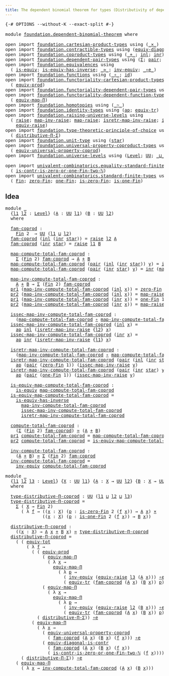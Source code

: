 ```yaml
---
title: The dependent binomial theorem for types (Distributivity of dependent function types over coproduct types)
---
```


<pre class="Agda"><a id="132" class="Symbol">{-#</a> <a id="136" class="Keyword">OPTIONS</a> <a id="144" class="Pragma">--without-K</a> <a id="156" class="Pragma">--exact-split</a> <a id="170" class="Symbol">#-}</a>

<a id="175" class="Keyword">module</a> <a id="182" href="foundation.dependent-binomial-theorem.html" class="Module">foundation.dependent-binomial-theorem</a> <a id="220" class="Keyword">where</a>

<a id="227" class="Keyword">open</a> <a id="232" class="Keyword">import</a> <a id="239" href="foundation.cartesian-product-types.html" class="Module">foundation.cartesian-product-types</a> <a id="274" class="Keyword">using</a> <a id="280" class="Symbol">(</a><a id="281" href="foundation-core.cartesian-product-types.html#590" class="Function Operator">_×_</a><a id="284" class="Symbol">)</a>
<a id="286" class="Keyword">open</a> <a id="291" class="Keyword">import</a> <a id="298" href="foundation.contractible-types.html" class="Module">foundation.contractible-types</a> <a id="328" class="Keyword">using</a> <a id="334" class="Symbol">(</a><a id="335" href="foundation.contractible-types.html#8430" class="Function">equiv-diagonal-is-contr</a><a id="358" class="Symbol">)</a>
<a id="360" class="Keyword">open</a> <a id="365" class="Keyword">import</a> <a id="372" href="foundation.coproduct-types.html" class="Module">foundation.coproduct-types</a> <a id="399" class="Keyword">using</a> <a id="405" class="Symbol">(</a><a id="406" href="foundation.coproduct-types.html#1181" class="Datatype Operator">_+_</a><a id="409" class="Symbol">;</a> <a id="411" href="foundation.coproduct-types.html#1249" class="InductiveConstructor">inl</a><a id="414" class="Symbol">;</a> <a id="416" href="foundation.coproduct-types.html#1267" class="InductiveConstructor">inr</a><a id="419" class="Symbol">)</a>
<a id="421" class="Keyword">open</a> <a id="426" class="Keyword">import</a> <a id="433" href="foundation.dependent-pair-types.html" class="Module">foundation.dependent-pair-types</a> <a id="465" class="Keyword">using</a> <a id="471" class="Symbol">(</a><a id="472" href="foundation-core.dependent-pair-types.html#515" class="Record">Σ</a><a id="473" class="Symbol">;</a> <a id="475" href="foundation-core.dependent-pair-types.html#588" class="InductiveConstructor">pair</a><a id="479" class="Symbol">;</a> <a id="481" href="foundation-core.dependent-pair-types.html#605" class="Field">pr1</a><a id="484" class="Symbol">;</a> <a id="486" href="foundation-core.dependent-pair-types.html#617" class="Field">pr2</a><a id="489" class="Symbol">)</a>
<a id="491" class="Keyword">open</a> <a id="496" class="Keyword">import</a> <a id="503" href="foundation.equivalences.html" class="Module">foundation.equivalences</a> <a id="527" class="Keyword">using</a>
  <a id="535" class="Symbol">(</a> <a id="537" href="foundation-core.equivalences.html#1556" class="Function">is-equiv</a><a id="545" class="Symbol">;</a> <a id="547" href="foundation-core.equivalences.html#3013" class="Function">is-equiv-has-inverse</a><a id="567" class="Symbol">;</a> <a id="569" href="foundation-core.equivalences.html#1621" class="Function Operator">_≃_</a><a id="572" class="Symbol">;</a> <a id="574" href="foundation-core.equivalences.html#5721" class="Function">inv-equiv</a><a id="583" class="Symbol">;</a> <a id="585" href="foundation-core.equivalences.html#7869" class="Function Operator">_∘e_</a><a id="589" class="Symbol">)</a>
<a id="591" class="Keyword">open</a> <a id="596" class="Keyword">import</a> <a id="603" href="foundation.functions.html" class="Module">foundation.functions</a> <a id="624" class="Keyword">using</a> <a id="630" class="Symbol">(</a><a id="631" href="foundation-core.functions.html#420" class="Function Operator">_∘_</a><a id="634" class="Symbol">;</a> <a id="636" href="foundation-core.functions.html#322" class="Function">id</a><a id="638" class="Symbol">)</a>
<a id="640" class="Keyword">open</a> <a id="645" class="Keyword">import</a> <a id="652" href="foundation.functoriality-cartesian-product-types.html" class="Module">foundation.functoriality-cartesian-product-types</a> <a id="701" class="Keyword">using</a>
  <a id="709" class="Symbol">(</a> <a id="711" href="foundation.functoriality-cartesian-product-types.html#3284" class="Function">equiv-prod</a><a id="721" class="Symbol">)</a>
<a id="723" class="Keyword">open</a> <a id="728" class="Keyword">import</a> <a id="735" href="foundation.functoriality-dependent-pair-types.html" class="Module">foundation.functoriality-dependent-pair-types</a> <a id="781" class="Keyword">using</a> <a id="787" class="Symbol">(</a><a id="788" href="foundation-core.functoriality-dependent-pair-types.html#7267" class="Function">equiv-tot</a><a id="797" class="Symbol">)</a>
<a id="799" class="Keyword">open</a> <a id="804" class="Keyword">import</a> <a id="811" href="foundation.functoriality-dependent-function-types.html" class="Module">foundation.functoriality-dependent-function-types</a> <a id="861" class="Keyword">using</a>
  <a id="869" class="Symbol">(</a> <a id="871" href="foundation-core.functoriality-dependent-function-types.html#2269" class="Function">equiv-map-Π</a><a id="882" class="Symbol">)</a>
<a id="884" class="Keyword">open</a> <a id="889" class="Keyword">import</a> <a id="896" href="foundation.homotopies.html" class="Module">foundation.homotopies</a> <a id="918" class="Keyword">using</a> <a id="924" class="Symbol">(</a><a id="925" href="foundation-core.homotopies.html#1249" class="Function Operator">_~_</a><a id="928" class="Symbol">)</a>
<a id="930" class="Keyword">open</a> <a id="935" class="Keyword">import</a> <a id="942" href="foundation.identity-types.html" class="Module">foundation.identity-types</a> <a id="968" class="Keyword">using</a> <a id="974" class="Symbol">(</a><a id="975" href="foundation-core.identity-types.html#4003" class="Function">ap</a><a id="977" class="Symbol">;</a> <a id="979" href="foundation.identity-types.html#3838" class="Function">equiv-tr</a><a id="987" class="Symbol">)</a>
<a id="989" class="Keyword">open</a> <a id="994" class="Keyword">import</a> <a id="1001" href="foundation.raising-universe-levels.html" class="Module">foundation.raising-universe-levels</a> <a id="1036" class="Keyword">using</a>
  <a id="1044" class="Symbol">(</a> <a id="1046" href="foundation.raising-universe-levels.html#973" class="Datatype">raise</a><a id="1051" class="Symbol">;</a> <a id="1053" href="foundation.raising-universe-levels.html#1114" class="Function">map-inv-raise</a><a id="1066" class="Symbol">;</a> <a id="1068" href="foundation.raising-universe-levels.html#1038" class="InductiveConstructor">map-raise</a><a id="1077" class="Symbol">;</a> <a id="1079" href="foundation.raising-universe-levels.html#1282" class="Function">isretr-map-inv-raise</a><a id="1099" class="Symbol">;</a> <a id="1101" href="foundation.raising-universe-levels.html#1181" class="Function">issec-map-inv-raise</a><a id="1120" class="Symbol">;</a>
    <a id="1126" href="foundation.raising-universe-levels.html#1550" class="Function">equiv-raise</a><a id="1137" class="Symbol">)</a>
<a id="1139" class="Keyword">open</a> <a id="1144" class="Keyword">import</a> <a id="1151" href="foundation.type-theoretic-principle-of-choice.html" class="Module">foundation.type-theoretic-principle-of-choice</a> <a id="1197" class="Keyword">using</a>
  <a id="1205" class="Symbol">(</a> <a id="1207" href="foundation.type-theoretic-principle-of-choice.html#4367" class="Function">distributive-Π-Σ</a><a id="1223" class="Symbol">)</a>
<a id="1225" class="Keyword">open</a> <a id="1230" class="Keyword">import</a> <a id="1237" href="foundation.unit-type.html" class="Module">foundation.unit-type</a> <a id="1258" class="Keyword">using</a> <a id="1264" class="Symbol">(</a><a id="1265" href="foundation.unit-type.html#1108" class="InductiveConstructor">star</a><a id="1269" class="Symbol">)</a>
<a id="1271" class="Keyword">open</a> <a id="1276" class="Keyword">import</a> <a id="1283" href="foundation.universal-property-coproduct-types.html" class="Module">foundation.universal-property-coproduct-types</a> <a id="1329" class="Keyword">using</a>
  <a id="1337" class="Symbol">(</a> <a id="1339" href="foundation.universal-property-coproduct-types.html#2157" class="Function">equiv-universal-property-coprod</a><a id="1370" class="Symbol">)</a>
<a id="1372" class="Keyword">open</a> <a id="1377" class="Keyword">import</a> <a id="1384" href="foundation.universe-levels.html" class="Module">foundation.universe-levels</a> <a id="1411" class="Keyword">using</a> <a id="1417" class="Symbol">(</a><a id="1418" href="Agda.Primitive.html#597" class="Postulate">Level</a><a id="1423" class="Symbol">;</a> <a id="1425" href="foundation-core.universe-levels.html#235" class="Primitive">UU</a><a id="1427" class="Symbol">;</a> <a id="1429" href="Agda.Primitive.html#810" class="Primitive Operator">_⊔_</a><a id="1432" class="Symbol">)</a>

<a id="1435" class="Keyword">open</a> <a id="1440" class="Keyword">import</a> <a id="1447" href="univalent-combinatorics.equality-standard-finite-types.html" class="Module">univalent-combinatorics.equality-standard-finite-types</a> <a id="1502" class="Keyword">using</a>
  <a id="1510" class="Symbol">(</a> <a id="1512" href="univalent-combinatorics.equality-standard-finite-types.html#4416" class="Function">is-contr-is-zero-or-one-Fin-two-ℕ</a><a id="1545" class="Symbol">)</a>
<a id="1547" class="Keyword">open</a> <a id="1552" class="Keyword">import</a> <a id="1559" href="univalent-combinatorics.standard-finite-types.html" class="Module">univalent-combinatorics.standard-finite-types</a> <a id="1605" class="Keyword">using</a>
  <a id="1613" class="Symbol">(</a> <a id="1615" href="univalent-combinatorics.standard-finite-types.html#2392" class="Function">Fin</a><a id="1618" class="Symbol">;</a> <a id="1620" href="univalent-combinatorics.standard-finite-types.html#6791" class="Function">zero-Fin</a><a id="1628" class="Symbol">;</a> <a id="1630" href="univalent-combinatorics.standard-finite-types.html#8189" class="Function">one-Fin</a><a id="1637" class="Symbol">;</a> <a id="1639" href="univalent-combinatorics.standard-finite-types.html#6894" class="Function">is-zero-Fin</a><a id="1650" class="Symbol">;</a> <a id="1652" href="univalent-combinatorics.standard-finite-types.html#8270" class="Function">is-one-Fin</a><a id="1662" class="Symbol">)</a>
</pre>
## Idea

<pre class="Agda"><a id="1686" class="Keyword">module</a> <a id="1693" href="foundation.dependent-binomial-theorem.html#1693" class="Module">_</a>
  <a id="1697" class="Symbol">{</a><a id="1698" href="foundation.dependent-binomial-theorem.html#1698" class="Bound">l1</a> <a id="1701" href="foundation.dependent-binomial-theorem.html#1701" class="Bound">l2</a> <a id="1704" class="Symbol">:</a> <a id="1706" href="Agda.Primitive.html#597" class="Postulate">Level</a><a id="1711" class="Symbol">}</a> <a id="1713" class="Symbol">(</a><a id="1714" href="foundation.dependent-binomial-theorem.html#1714" class="Bound">A</a> <a id="1716" class="Symbol">:</a> <a id="1718" href="foundation-core.universe-levels.html#235" class="Primitive">UU</a> <a id="1721" href="foundation.dependent-binomial-theorem.html#1698" class="Bound">l1</a><a id="1723" class="Symbol">)</a> <a id="1725" class="Symbol">(</a><a id="1726" href="foundation.dependent-binomial-theorem.html#1726" class="Bound">B</a> <a id="1728" class="Symbol">:</a> <a id="1730" href="foundation-core.universe-levels.html#235" class="Primitive">UU</a> <a id="1733" href="foundation.dependent-binomial-theorem.html#1701" class="Bound">l2</a><a id="1735" class="Symbol">)</a>
  <a id="1739" class="Keyword">where</a>
  
  <a id="1750" href="foundation.dependent-binomial-theorem.html#1750" class="Function">fam-coprod</a> <a id="1761" class="Symbol">:</a>
    <a id="1767" href="univalent-combinatorics.standard-finite-types.html#2392" class="Function">Fin</a> <a id="1771" class="Number">2</a>  <a id="1774" class="Symbol">→</a> <a id="1776" href="foundation-core.universe-levels.html#235" class="Primitive">UU</a> <a id="1779" class="Symbol">(</a><a id="1780" href="foundation.dependent-binomial-theorem.html#1698" class="Bound">l1</a> <a id="1783" href="Agda.Primitive.html#810" class="Primitive Operator">⊔</a> <a id="1785" href="foundation.dependent-binomial-theorem.html#1701" class="Bound">l2</a><a id="1787" class="Symbol">)</a>
  <a id="1791" href="foundation.dependent-binomial-theorem.html#1750" class="Function">fam-coprod</a> <a id="1802" class="Symbol">(</a><a id="1803" href="foundation.coproduct-types.html#1249" class="InductiveConstructor">inl</a> <a id="1807" class="Symbol">(</a><a id="1808" href="foundation.coproduct-types.html#1267" class="InductiveConstructor">inr</a> <a id="1812" href="foundation.unit-type.html#1108" class="InductiveConstructor">star</a><a id="1816" class="Symbol">))</a> <a id="1819" class="Symbol">=</a> <a id="1821" href="foundation.raising-universe-levels.html#973" class="Datatype">raise</a> <a id="1827" href="foundation.dependent-binomial-theorem.html#1701" class="Bound">l2</a> <a id="1830" href="foundation.dependent-binomial-theorem.html#1714" class="Bound">A</a>
  <a id="1834" href="foundation.dependent-binomial-theorem.html#1750" class="Function">fam-coprod</a> <a id="1845" class="Symbol">(</a><a id="1846" href="foundation.coproduct-types.html#1267" class="InductiveConstructor">inr</a> <a id="1850" href="foundation.unit-type.html#1108" class="InductiveConstructor">star</a><a id="1854" class="Symbol">)</a> <a id="1856" class="Symbol">=</a> <a id="1858" href="foundation.raising-universe-levels.html#973" class="Datatype">raise</a> <a id="1864" href="foundation.dependent-binomial-theorem.html#1698" class="Bound">l1</a> <a id="1867" href="foundation.dependent-binomial-theorem.html#1726" class="Bound">B</a>
  
  <a id="1874" href="foundation.dependent-binomial-theorem.html#1874" class="Function">map-compute-total-fam-coprod</a> <a id="1903" class="Symbol">:</a>
    <a id="1909" href="foundation-core.dependent-pair-types.html#515" class="Record">Σ</a> <a id="1911" class="Symbol">(</a><a id="1912" href="univalent-combinatorics.standard-finite-types.html#2392" class="Function">Fin</a> <a id="1916" class="Number">2</a><a id="1917" class="Symbol">)</a> <a id="1919" href="foundation.dependent-binomial-theorem.html#1750" class="Function">fam-coprod</a> <a id="1930" class="Symbol">→</a> <a id="1932" href="foundation.dependent-binomial-theorem.html#1714" class="Bound">A</a> <a id="1934" href="foundation.coproduct-types.html#1181" class="Datatype Operator">+</a> <a id="1936" href="foundation.dependent-binomial-theorem.html#1726" class="Bound">B</a>
  <a id="1940" href="foundation.dependent-binomial-theorem.html#1874" class="Function">map-compute-total-fam-coprod</a> <a id="1969" class="Symbol">(</a><a id="1970" href="foundation-core.dependent-pair-types.html#588" class="InductiveConstructor">pair</a> <a id="1975" class="Symbol">(</a><a id="1976" href="foundation.coproduct-types.html#1249" class="InductiveConstructor">inl</a> <a id="1980" class="Symbol">(</a><a id="1981" href="foundation.coproduct-types.html#1267" class="InductiveConstructor">inr</a> <a id="1985" href="foundation.unit-type.html#1108" class="InductiveConstructor">star</a><a id="1989" class="Symbol">))</a> <a id="1992" href="foundation.dependent-binomial-theorem.html#1992" class="Bound">y</a><a id="1993" class="Symbol">)</a> <a id="1995" class="Symbol">=</a> <a id="1997" href="foundation.coproduct-types.html#1249" class="InductiveConstructor">inl</a> <a id="2001" class="Symbol">(</a><a id="2002" href="foundation.raising-universe-levels.html#1114" class="Function">map-inv-raise</a> <a id="2016" href="foundation.dependent-binomial-theorem.html#1992" class="Bound">y</a><a id="2017" class="Symbol">)</a>
  <a id="2021" href="foundation.dependent-binomial-theorem.html#1874" class="Function">map-compute-total-fam-coprod</a> <a id="2050" class="Symbol">(</a><a id="2051" href="foundation-core.dependent-pair-types.html#588" class="InductiveConstructor">pair</a> <a id="2056" class="Symbol">(</a><a id="2057" href="foundation.coproduct-types.html#1267" class="InductiveConstructor">inr</a> <a id="2061" href="foundation.unit-type.html#1108" class="InductiveConstructor">star</a><a id="2065" class="Symbol">)</a> <a id="2067" href="foundation.dependent-binomial-theorem.html#2067" class="Bound">y</a><a id="2068" class="Symbol">)</a> <a id="2070" class="Symbol">=</a> <a id="2072" href="foundation.coproduct-types.html#1267" class="InductiveConstructor">inr</a> <a id="2076" class="Symbol">(</a><a id="2077" href="foundation.raising-universe-levels.html#1114" class="Function">map-inv-raise</a> <a id="2091" href="foundation.dependent-binomial-theorem.html#2067" class="Bound">y</a><a id="2092" class="Symbol">)</a>

  <a id="2097" href="foundation.dependent-binomial-theorem.html#2097" class="Function">map-inv-compute-total-fam-coprod</a> <a id="2130" class="Symbol">:</a>
    <a id="2136" href="foundation.dependent-binomial-theorem.html#1714" class="Bound">A</a> <a id="2138" href="foundation.coproduct-types.html#1181" class="Datatype Operator">+</a> <a id="2140" href="foundation.dependent-binomial-theorem.html#1726" class="Bound">B</a> <a id="2142" class="Symbol">→</a> <a id="2144" href="foundation-core.dependent-pair-types.html#515" class="Record">Σ</a> <a id="2146" class="Symbol">(</a><a id="2147" href="univalent-combinatorics.standard-finite-types.html#2392" class="Function">Fin</a> <a id="2151" class="Number">2</a><a id="2152" class="Symbol">)</a> <a id="2154" href="foundation.dependent-binomial-theorem.html#1750" class="Function">fam-coprod</a>
  <a id="2167" href="foundation-core.dependent-pair-types.html#605" class="Field">pr1</a> <a id="2171" class="Symbol">(</a><a id="2172" href="foundation.dependent-binomial-theorem.html#2097" class="Function">map-inv-compute-total-fam-coprod</a> <a id="2205" class="Symbol">(</a><a id="2206" href="foundation.coproduct-types.html#1249" class="InductiveConstructor">inl</a> <a id="2210" href="foundation.dependent-binomial-theorem.html#2210" class="Bound">x</a><a id="2211" class="Symbol">))</a> <a id="2214" class="Symbol">=</a> <a id="2216" href="univalent-combinatorics.standard-finite-types.html#6791" class="Function">zero-Fin</a> <a id="2225" class="Number">1</a>
  <a id="2229" href="foundation-core.dependent-pair-types.html#617" class="Field">pr2</a> <a id="2233" class="Symbol">(</a><a id="2234" href="foundation.dependent-binomial-theorem.html#2097" class="Function">map-inv-compute-total-fam-coprod</a> <a id="2267" class="Symbol">(</a><a id="2268" href="foundation.coproduct-types.html#1249" class="InductiveConstructor">inl</a> <a id="2272" href="foundation.dependent-binomial-theorem.html#2272" class="Bound">x</a><a id="2273" class="Symbol">))</a> <a id="2276" class="Symbol">=</a> <a id="2278" href="foundation.raising-universe-levels.html#1038" class="InductiveConstructor">map-raise</a> <a id="2288" href="foundation.dependent-binomial-theorem.html#2272" class="Bound">x</a>
  <a id="2292" href="foundation-core.dependent-pair-types.html#605" class="Field">pr1</a> <a id="2296" class="Symbol">(</a><a id="2297" href="foundation.dependent-binomial-theorem.html#2097" class="Function">map-inv-compute-total-fam-coprod</a> <a id="2330" class="Symbol">(</a><a id="2331" href="foundation.coproduct-types.html#1267" class="InductiveConstructor">inr</a> <a id="2335" href="foundation.dependent-binomial-theorem.html#2335" class="Bound">x</a><a id="2336" class="Symbol">))</a> <a id="2339" class="Symbol">=</a> <a id="2341" href="univalent-combinatorics.standard-finite-types.html#8189" class="Function">one-Fin</a> <a id="2349" class="Number">1</a>
  <a id="2353" href="foundation-core.dependent-pair-types.html#617" class="Field">pr2</a> <a id="2357" class="Symbol">(</a><a id="2358" href="foundation.dependent-binomial-theorem.html#2097" class="Function">map-inv-compute-total-fam-coprod</a> <a id="2391" class="Symbol">(</a><a id="2392" href="foundation.coproduct-types.html#1267" class="InductiveConstructor">inr</a> <a id="2396" href="foundation.dependent-binomial-theorem.html#2396" class="Bound">x</a><a id="2397" class="Symbol">))</a> <a id="2400" class="Symbol">=</a> <a id="2402" href="foundation.raising-universe-levels.html#1038" class="InductiveConstructor">map-raise</a> <a id="2412" href="foundation.dependent-binomial-theorem.html#2396" class="Bound">x</a>

  <a id="2417" href="foundation.dependent-binomial-theorem.html#2417" class="Function">issec-map-inv-compute-total-fam-coprod</a> <a id="2456" class="Symbol">:</a>
    <a id="2462" class="Symbol">(</a><a id="2463" href="foundation.dependent-binomial-theorem.html#1874" class="Function">map-compute-total-fam-coprod</a> <a id="2492" href="foundation-core.functions.html#420" class="Function Operator">∘</a> <a id="2494" href="foundation.dependent-binomial-theorem.html#2097" class="Function">map-inv-compute-total-fam-coprod</a><a id="2526" class="Symbol">)</a> <a id="2528" href="foundation-core.homotopies.html#1249" class="Function Operator">~</a> <a id="2530" href="foundation-core.functions.html#322" class="Function">id</a>
  <a id="2535" href="foundation.dependent-binomial-theorem.html#2417" class="Function">issec-map-inv-compute-total-fam-coprod</a> <a id="2574" class="Symbol">(</a><a id="2575" href="foundation.coproduct-types.html#1249" class="InductiveConstructor">inl</a> <a id="2579" href="foundation.dependent-binomial-theorem.html#2579" class="Bound">x</a><a id="2580" class="Symbol">)</a> <a id="2582" class="Symbol">=</a>
    <a id="2588" href="foundation-core.identity-types.html#4003" class="Function">ap</a> <a id="2591" href="foundation.coproduct-types.html#1249" class="InductiveConstructor">inl</a> <a id="2595" class="Symbol">(</a><a id="2596" href="foundation.raising-universe-levels.html#1282" class="Function">isretr-map-inv-raise</a> <a id="2617" class="Symbol">{</a><a id="2618" href="foundation.dependent-binomial-theorem.html#1701" class="Bound">l2</a><a id="2620" class="Symbol">}</a> <a id="2622" href="foundation.dependent-binomial-theorem.html#2579" class="Bound">x</a><a id="2623" class="Symbol">)</a>
  <a id="2627" href="foundation.dependent-binomial-theorem.html#2417" class="Function">issec-map-inv-compute-total-fam-coprod</a> <a id="2666" class="Symbol">(</a><a id="2667" href="foundation.coproduct-types.html#1267" class="InductiveConstructor">inr</a> <a id="2671" href="foundation.dependent-binomial-theorem.html#2671" class="Bound">x</a><a id="2672" class="Symbol">)</a> <a id="2674" class="Symbol">=</a>
    <a id="2680" href="foundation-core.identity-types.html#4003" class="Function">ap</a> <a id="2683" href="foundation.coproduct-types.html#1267" class="InductiveConstructor">inr</a> <a id="2687" class="Symbol">(</a><a id="2688" href="foundation.raising-universe-levels.html#1282" class="Function">isretr-map-inv-raise</a> <a id="2709" class="Symbol">{</a><a id="2710" href="foundation.dependent-binomial-theorem.html#1698" class="Bound">l1</a><a id="2712" class="Symbol">}</a> <a id="2714" href="foundation.dependent-binomial-theorem.html#2671" class="Bound">x</a><a id="2715" class="Symbol">)</a>

  <a id="2720" href="foundation.dependent-binomial-theorem.html#2720" class="Function">isretr-map-inv-compute-total-fam-coprod</a> <a id="2760" class="Symbol">:</a>
    <a id="2766" class="Symbol">(</a><a id="2767" href="foundation.dependent-binomial-theorem.html#2097" class="Function">map-inv-compute-total-fam-coprod</a> <a id="2800" href="foundation-core.functions.html#420" class="Function Operator">∘</a> <a id="2802" href="foundation.dependent-binomial-theorem.html#1874" class="Function">map-compute-total-fam-coprod</a><a id="2830" class="Symbol">)</a> <a id="2832" href="foundation-core.homotopies.html#1249" class="Function Operator">~</a> <a id="2834" href="foundation-core.functions.html#322" class="Function">id</a>
  <a id="2839" href="foundation.dependent-binomial-theorem.html#2720" class="Function">isretr-map-inv-compute-total-fam-coprod</a> <a id="2879" class="Symbol">(</a><a id="2880" href="foundation-core.dependent-pair-types.html#588" class="InductiveConstructor">pair</a> <a id="2885" class="Symbol">(</a><a id="2886" href="foundation.coproduct-types.html#1249" class="InductiveConstructor">inl</a> <a id="2890" class="Symbol">(</a><a id="2891" href="foundation.coproduct-types.html#1267" class="InductiveConstructor">inr</a> <a id="2895" href="foundation.unit-type.html#1108" class="InductiveConstructor">star</a><a id="2899" class="Symbol">))</a> <a id="2902" href="foundation.dependent-binomial-theorem.html#2902" class="Bound">y</a><a id="2903" class="Symbol">)</a> <a id="2905" class="Symbol">=</a>
    <a id="2911" href="foundation-core.identity-types.html#4003" class="Function">ap</a> <a id="2914" class="Symbol">(</a><a id="2915" href="foundation-core.dependent-pair-types.html#588" class="InductiveConstructor">pair</a> <a id="2920" class="Symbol">(</a><a id="2921" href="univalent-combinatorics.standard-finite-types.html#6791" class="Function">zero-Fin</a> <a id="2930" class="Number">1</a><a id="2931" class="Symbol">))</a> <a id="2934" class="Symbol">(</a><a id="2935" href="foundation.raising-universe-levels.html#1181" class="Function">issec-map-inv-raise</a> <a id="2955" href="foundation.dependent-binomial-theorem.html#2902" class="Bound">y</a><a id="2956" class="Symbol">)</a>
  <a id="2960" href="foundation.dependent-binomial-theorem.html#2720" class="Function">isretr-map-inv-compute-total-fam-coprod</a> <a id="3000" class="Symbol">(</a><a id="3001" href="foundation-core.dependent-pair-types.html#588" class="InductiveConstructor">pair</a> <a id="3006" class="Symbol">(</a><a id="3007" href="foundation.coproduct-types.html#1267" class="InductiveConstructor">inr</a> <a id="3011" href="foundation.unit-type.html#1108" class="InductiveConstructor">star</a><a id="3015" class="Symbol">)</a> <a id="3017" href="foundation.dependent-binomial-theorem.html#3017" class="Bound">y</a><a id="3018" class="Symbol">)</a> <a id="3020" class="Symbol">=</a>
    <a id="3026" href="foundation-core.identity-types.html#4003" class="Function">ap</a> <a id="3029" class="Symbol">(</a><a id="3030" href="foundation-core.dependent-pair-types.html#588" class="InductiveConstructor">pair</a> <a id="3035" class="Symbol">(</a><a id="3036" href="univalent-combinatorics.standard-finite-types.html#8189" class="Function">one-Fin</a> <a id="3044" class="Number">1</a><a id="3045" class="Symbol">))</a> <a id="3048" class="Symbol">(</a><a id="3049" href="foundation.raising-universe-levels.html#1181" class="Function">issec-map-inv-raise</a> <a id="3069" href="foundation.dependent-binomial-theorem.html#3017" class="Bound">y</a><a id="3070" class="Symbol">)</a>

  <a id="3075" href="foundation.dependent-binomial-theorem.html#3075" class="Function">is-equiv-map-compute-total-fam-coprod</a> <a id="3113" class="Symbol">:</a>
    <a id="3119" href="foundation-core.equivalences.html#1556" class="Function">is-equiv</a> <a id="3128" href="foundation.dependent-binomial-theorem.html#1874" class="Function">map-compute-total-fam-coprod</a>
  <a id="3159" href="foundation.dependent-binomial-theorem.html#3075" class="Function">is-equiv-map-compute-total-fam-coprod</a> <a id="3197" class="Symbol">=</a>
    <a id="3203" href="foundation-core.equivalences.html#3013" class="Function">is-equiv-has-inverse</a>
      <a id="3230" href="foundation.dependent-binomial-theorem.html#2097" class="Function">map-inv-compute-total-fam-coprod</a>
      <a id="3269" href="foundation.dependent-binomial-theorem.html#2417" class="Function">issec-map-inv-compute-total-fam-coprod</a>
      <a id="3314" href="foundation.dependent-binomial-theorem.html#2720" class="Function">isretr-map-inv-compute-total-fam-coprod</a>
  
  <a id="3359" href="foundation.dependent-binomial-theorem.html#3359" class="Function">compute-total-fam-coprod</a> <a id="3384" class="Symbol">:</a>
    <a id="3390" class="Symbol">(</a><a id="3391" href="foundation-core.dependent-pair-types.html#515" class="Record">Σ</a> <a id="3393" class="Symbol">(</a><a id="3394" href="univalent-combinatorics.standard-finite-types.html#2392" class="Function">Fin</a> <a id="3398" class="Number">2</a><a id="3399" class="Symbol">)</a> <a id="3401" href="foundation.dependent-binomial-theorem.html#1750" class="Function">fam-coprod</a><a id="3411" class="Symbol">)</a> <a id="3413" href="foundation-core.equivalences.html#1621" class="Function Operator">≃</a> <a id="3415" class="Symbol">(</a><a id="3416" href="foundation.dependent-binomial-theorem.html#1714" class="Bound">A</a> <a id="3418" href="foundation.coproduct-types.html#1181" class="Datatype Operator">+</a> <a id="3420" href="foundation.dependent-binomial-theorem.html#1726" class="Bound">B</a><a id="3421" class="Symbol">)</a>
  <a id="3425" href="foundation-core.dependent-pair-types.html#605" class="Field">pr1</a> <a id="3429" href="foundation.dependent-binomial-theorem.html#3359" class="Function">compute-total-fam-coprod</a> <a id="3454" class="Symbol">=</a> <a id="3456" href="foundation.dependent-binomial-theorem.html#1874" class="Function">map-compute-total-fam-coprod</a>
  <a id="3487" href="foundation-core.dependent-pair-types.html#617" class="Field">pr2</a> <a id="3491" href="foundation.dependent-binomial-theorem.html#3359" class="Function">compute-total-fam-coprod</a> <a id="3516" class="Symbol">=</a> <a id="3518" href="foundation.dependent-binomial-theorem.html#3075" class="Function">is-equiv-map-compute-total-fam-coprod</a>

  <a id="3559" href="foundation.dependent-binomial-theorem.html#3559" class="Function">inv-compute-total-fam-coprod</a> <a id="3588" class="Symbol">:</a>
    <a id="3594" class="Symbol">(</a><a id="3595" href="foundation.dependent-binomial-theorem.html#1714" class="Bound">A</a> <a id="3597" href="foundation.coproduct-types.html#1181" class="Datatype Operator">+</a> <a id="3599" href="foundation.dependent-binomial-theorem.html#1726" class="Bound">B</a><a id="3600" class="Symbol">)</a> <a id="3602" href="foundation-core.equivalences.html#1621" class="Function Operator">≃</a> <a id="3604" href="foundation-core.dependent-pair-types.html#515" class="Record">Σ</a> <a id="3606" class="Symbol">(</a><a id="3607" href="univalent-combinatorics.standard-finite-types.html#2392" class="Function">Fin</a> <a id="3611" class="Number">2</a><a id="3612" class="Symbol">)</a> <a id="3614" href="foundation.dependent-binomial-theorem.html#1750" class="Function">fam-coprod</a>
  <a id="3627" href="foundation.dependent-binomial-theorem.html#3559" class="Function">inv-compute-total-fam-coprod</a> <a id="3656" class="Symbol">=</a>
    <a id="3662" href="foundation-core.equivalences.html#5721" class="Function">inv-equiv</a> <a id="3672" href="foundation.dependent-binomial-theorem.html#3359" class="Function">compute-total-fam-coprod</a>
  
<a id="3700" class="Keyword">module</a> <a id="3707" href="foundation.dependent-binomial-theorem.html#3707" class="Module">_</a>
  <a id="3711" class="Symbol">{</a><a id="3712" href="foundation.dependent-binomial-theorem.html#3712" class="Bound">l1</a> <a id="3715" href="foundation.dependent-binomial-theorem.html#3715" class="Bound">l2</a> <a id="3718" href="foundation.dependent-binomial-theorem.html#3718" class="Bound">l3</a> <a id="3721" class="Symbol">:</a> <a id="3723" href="Agda.Primitive.html#597" class="Postulate">Level</a><a id="3728" class="Symbol">}</a> <a id="3730" class="Symbol">{</a><a id="3731" href="foundation.dependent-binomial-theorem.html#3731" class="Bound">X</a> <a id="3733" class="Symbol">:</a> <a id="3735" href="foundation-core.universe-levels.html#235" class="Primitive">UU</a> <a id="3738" href="foundation.dependent-binomial-theorem.html#3712" class="Bound">l1</a><a id="3740" class="Symbol">}</a> <a id="3742" class="Symbol">{</a><a id="3743" href="foundation.dependent-binomial-theorem.html#3743" class="Bound">A</a> <a id="3745" class="Symbol">:</a> <a id="3747" href="foundation.dependent-binomial-theorem.html#3731" class="Bound">X</a> <a id="3749" class="Symbol">→</a> <a id="3751" href="foundation-core.universe-levels.html#235" class="Primitive">UU</a> <a id="3754" href="foundation.dependent-binomial-theorem.html#3715" class="Bound">l2</a><a id="3756" class="Symbol">}</a> <a id="3758" class="Symbol">{</a><a id="3759" href="foundation.dependent-binomial-theorem.html#3759" class="Bound">B</a> <a id="3761" class="Symbol">:</a> <a id="3763" href="foundation.dependent-binomial-theorem.html#3731" class="Bound">X</a> <a id="3765" class="Symbol">→</a> <a id="3767" href="foundation-core.universe-levels.html#235" class="Primitive">UU</a> <a id="3770" href="foundation.dependent-binomial-theorem.html#3718" class="Bound">l3</a><a id="3772" class="Symbol">}</a>
  <a id="3776" class="Keyword">where</a>

  <a id="3785" href="foundation.dependent-binomial-theorem.html#3785" class="Function">type-distributive-Π-coprod</a> <a id="3812" class="Symbol">:</a> <a id="3814" href="foundation-core.universe-levels.html#235" class="Primitive">UU</a> <a id="3817" class="Symbol">(</a><a id="3818" href="foundation.dependent-binomial-theorem.html#3712" class="Bound">l1</a> <a id="3821" href="Agda.Primitive.html#810" class="Primitive Operator">⊔</a> <a id="3823" href="foundation.dependent-binomial-theorem.html#3715" class="Bound">l2</a> <a id="3826" href="Agda.Primitive.html#810" class="Primitive Operator">⊔</a> <a id="3828" href="foundation.dependent-binomial-theorem.html#3718" class="Bound">l3</a><a id="3830" class="Symbol">)</a>
  <a id="3834" href="foundation.dependent-binomial-theorem.html#3785" class="Function">type-distributive-Π-coprod</a> <a id="3861" class="Symbol">=</a>
    <a id="3867" href="foundation-core.dependent-pair-types.html#515" class="Record">Σ</a> <a id="3869" class="Symbol">(</a> <a id="3871" href="foundation.dependent-binomial-theorem.html#3731" class="Bound">X</a> <a id="3873" class="Symbol">→</a> <a id="3875" href="univalent-combinatorics.standard-finite-types.html#2392" class="Function">Fin</a> <a id="3879" class="Number">2</a><a id="3880" class="Symbol">)</a>
      <a id="3888" class="Symbol">(</a> <a id="3890" class="Symbol">λ</a> <a id="3892" href="foundation.dependent-binomial-theorem.html#3892" class="Bound">f</a> <a id="3894" class="Symbol">→</a> <a id="3896" class="Symbol">((</a><a id="3898" href="foundation.dependent-binomial-theorem.html#3898" class="Bound">x</a> <a id="3900" class="Symbol">:</a> <a id="3902" href="foundation.dependent-binomial-theorem.html#3731" class="Bound">X</a><a id="3903" class="Symbol">)</a> <a id="3905" class="Symbol">(</a><a id="3906" href="foundation.dependent-binomial-theorem.html#3906" class="Bound">p</a> <a id="3908" class="Symbol">:</a> <a id="3910" href="univalent-combinatorics.standard-finite-types.html#6894" class="Function">is-zero-Fin</a> <a id="3922" class="Number">2</a> <a id="3924" class="Symbol">(</a><a id="3925" href="foundation.dependent-binomial-theorem.html#3892" class="Bound">f</a> <a id="3927" href="foundation.dependent-binomial-theorem.html#3898" class="Bound">x</a><a id="3928" class="Symbol">))</a> <a id="3931" class="Symbol">→</a> <a id="3933" href="foundation.dependent-binomial-theorem.html#3743" class="Bound">A</a> <a id="3935" href="foundation.dependent-binomial-theorem.html#3898" class="Bound">x</a><a id="3936" class="Symbol">)</a> <a id="3938" href="foundation-core.cartesian-product-types.html#590" class="Function Operator">×</a>
              <a id="3954" class="Symbol">((</a><a id="3956" href="foundation.dependent-binomial-theorem.html#3956" class="Bound">x</a> <a id="3958" class="Symbol">:</a> <a id="3960" href="foundation.dependent-binomial-theorem.html#3731" class="Bound">X</a><a id="3961" class="Symbol">)</a> <a id="3963" class="Symbol">(</a><a id="3964" href="foundation.dependent-binomial-theorem.html#3964" class="Bound">p</a> <a id="3966" class="Symbol">:</a> <a id="3968" href="univalent-combinatorics.standard-finite-types.html#8270" class="Function">is-one-Fin</a> <a id="3979" class="Number">2</a> <a id="3981" class="Symbol">(</a><a id="3982" href="foundation.dependent-binomial-theorem.html#3892" class="Bound">f</a> <a id="3984" href="foundation.dependent-binomial-theorem.html#3956" class="Bound">x</a><a id="3985" class="Symbol">))</a> <a id="3988" class="Symbol">→</a> <a id="3990" href="foundation.dependent-binomial-theorem.html#3759" class="Bound">B</a> <a id="3992" href="foundation.dependent-binomial-theorem.html#3956" class="Bound">x</a><a id="3993" class="Symbol">))</a>

  <a id="3999" href="foundation.dependent-binomial-theorem.html#3999" class="Function">distributive-Π-coprod</a> <a id="4021" class="Symbol">:</a>
    <a id="4027" class="Symbol">((</a><a id="4029" href="foundation.dependent-binomial-theorem.html#4029" class="Bound">x</a> <a id="4031" class="Symbol">:</a> <a id="4033" href="foundation.dependent-binomial-theorem.html#3731" class="Bound">X</a><a id="4034" class="Symbol">)</a> <a id="4036" class="Symbol">→</a> <a id="4038" href="foundation.dependent-binomial-theorem.html#3743" class="Bound">A</a> <a id="4040" href="foundation.dependent-binomial-theorem.html#4029" class="Bound">x</a> <a id="4042" href="foundation.coproduct-types.html#1181" class="Datatype Operator">+</a> <a id="4044" href="foundation.dependent-binomial-theorem.html#3759" class="Bound">B</a> <a id="4046" href="foundation.dependent-binomial-theorem.html#4029" class="Bound">x</a><a id="4047" class="Symbol">)</a> <a id="4049" href="foundation-core.equivalences.html#1621" class="Function Operator">≃</a> <a id="4051" href="foundation.dependent-binomial-theorem.html#3785" class="Function">type-distributive-Π-coprod</a>
  <a id="4080" href="foundation.dependent-binomial-theorem.html#3999" class="Function">distributive-Π-coprod</a> <a id="4102" class="Symbol">=</a>
    <a id="4108" class="Symbol">(</a> <a id="4110" class="Symbol">(</a> <a id="4112" href="foundation-core.functoriality-dependent-pair-types.html#7267" class="Function">equiv-tot</a>
        <a id="4130" class="Symbol">(</a> <a id="4132" class="Symbol">λ</a> <a id="4134" href="foundation.dependent-binomial-theorem.html#4134" class="Bound">f</a> <a id="4136" class="Symbol">→</a>
          <a id="4148" class="Symbol">(</a> <a id="4150" class="Symbol">(</a> <a id="4152" href="foundation.functoriality-cartesian-product-types.html#3284" class="Function">equiv-prod</a>
              <a id="4177" class="Symbol">(</a> <a id="4179" href="foundation-core.functoriality-dependent-function-types.html#2269" class="Function">equiv-map-Π</a>
                <a id="4207" class="Symbol">(</a> <a id="4209" class="Symbol">λ</a> <a id="4211" href="foundation.dependent-binomial-theorem.html#4211" class="Bound">x</a> <a id="4213" class="Symbol">→</a>
                  <a id="4233" href="foundation-core.functoriality-dependent-function-types.html#2269" class="Function">equiv-map-Π</a>
                    <a id="4265" class="Symbol">(</a> <a id="4267" class="Symbol">λ</a> <a id="4269" href="foundation.dependent-binomial-theorem.html#4269" class="Bound">p</a> <a id="4271" class="Symbol">→</a>
                      <a id="4295" class="Symbol">(</a> <a id="4297" href="foundation-core.equivalences.html#5721" class="Function">inv-equiv</a> <a id="4307" class="Symbol">(</a><a id="4308" href="foundation.raising-universe-levels.html#1550" class="Function">equiv-raise</a> <a id="4320" href="foundation.dependent-binomial-theorem.html#3718" class="Bound">l3</a> <a id="4323" class="Symbol">(</a><a id="4324" href="foundation.dependent-binomial-theorem.html#3743" class="Bound">A</a> <a id="4326" href="foundation.dependent-binomial-theorem.html#4211" class="Bound">x</a><a id="4327" class="Symbol">)))</a> <a id="4331" href="foundation-core.equivalences.html#7869" class="Function Operator">∘e</a>
                      <a id="4356" class="Symbol">(</a> <a id="4358" href="foundation.identity-types.html#3838" class="Function">equiv-tr</a> <a id="4367" class="Symbol">(</a><a id="4368" href="foundation.dependent-binomial-theorem.html#1750" class="Function">fam-coprod</a> <a id="4379" class="Symbol">(</a><a id="4380" href="foundation.dependent-binomial-theorem.html#3743" class="Bound">A</a> <a id="4382" href="foundation.dependent-binomial-theorem.html#4211" class="Bound">x</a><a id="4383" class="Symbol">)</a> <a id="4385" class="Symbol">(</a><a id="4386" href="foundation.dependent-binomial-theorem.html#3759" class="Bound">B</a> <a id="4388" href="foundation.dependent-binomial-theorem.html#4211" class="Bound">x</a><a id="4389" class="Symbol">))</a> <a id="4392" href="foundation.dependent-binomial-theorem.html#4269" class="Bound">p</a><a id="4393" class="Symbol">))))</a>
              <a id="4412" class="Symbol">(</a> <a id="4414" href="foundation-core.functoriality-dependent-function-types.html#2269" class="Function">equiv-map-Π</a>
                <a id="4442" class="Symbol">(</a> <a id="4444" class="Symbol">λ</a> <a id="4446" href="foundation.dependent-binomial-theorem.html#4446" class="Bound">x</a> <a id="4448" class="Symbol">→</a>
                  <a id="4468" href="foundation-core.functoriality-dependent-function-types.html#2269" class="Function">equiv-map-Π</a>
                    <a id="4500" class="Symbol">(</a> <a id="4502" class="Symbol">λ</a> <a id="4504" href="foundation.dependent-binomial-theorem.html#4504" class="Bound">p</a> <a id="4506" class="Symbol">→</a>
                      <a id="4530" class="Symbol">(</a> <a id="4532" href="foundation-core.equivalences.html#5721" class="Function">inv-equiv</a> <a id="4542" class="Symbol">(</a><a id="4543" href="foundation.raising-universe-levels.html#1550" class="Function">equiv-raise</a> <a id="4555" href="foundation.dependent-binomial-theorem.html#3715" class="Bound">l2</a> <a id="4558" class="Symbol">(</a><a id="4559" href="foundation.dependent-binomial-theorem.html#3759" class="Bound">B</a> <a id="4561" href="foundation.dependent-binomial-theorem.html#4446" class="Bound">x</a><a id="4562" class="Symbol">)))</a> <a id="4566" href="foundation-core.equivalences.html#7869" class="Function Operator">∘e</a>
                      <a id="4591" class="Symbol">(</a> <a id="4593" href="foundation.identity-types.html#3838" class="Function">equiv-tr</a> <a id="4602" class="Symbol">(</a><a id="4603" href="foundation.dependent-binomial-theorem.html#1750" class="Function">fam-coprod</a> <a id="4614" class="Symbol">(</a><a id="4615" href="foundation.dependent-binomial-theorem.html#3743" class="Bound">A</a> <a id="4617" href="foundation.dependent-binomial-theorem.html#4446" class="Bound">x</a><a id="4618" class="Symbol">)</a> <a id="4620" class="Symbol">(</a><a id="4621" href="foundation.dependent-binomial-theorem.html#3759" class="Bound">B</a> <a id="4623" href="foundation.dependent-binomial-theorem.html#4446" class="Bound">x</a><a id="4624" class="Symbol">))</a> <a id="4627" href="foundation.dependent-binomial-theorem.html#4504" class="Bound">p</a><a id="4628" class="Symbol">)))))</a> <a id="4634" href="foundation-core.equivalences.html#7869" class="Function Operator">∘e</a>
            <a id="4649" class="Symbol">(</a> <a id="4651" href="foundation.type-theoretic-principle-of-choice.html#4367" class="Function">distributive-Π-Σ</a><a id="4667" class="Symbol">))</a> <a id="4670" href="foundation-core.equivalences.html#7869" class="Function Operator">∘e</a>
          <a id="4683" class="Symbol">(</a> <a id="4685" href="foundation-core.functoriality-dependent-function-types.html#2269" class="Function">equiv-map-Π</a>
            <a id="4709" class="Symbol">(</a> <a id="4711" class="Symbol">λ</a> <a id="4713" href="foundation.dependent-binomial-theorem.html#4713" class="Bound">x</a> <a id="4715" class="Symbol">→</a>
              <a id="4731" class="Symbol">(</a> <a id="4733" href="foundation.universal-property-coproduct-types.html#2157" class="Function">equiv-universal-property-coprod</a>
                <a id="4781" class="Symbol">(</a> <a id="4783" href="foundation.dependent-binomial-theorem.html#1750" class="Function">fam-coprod</a> <a id="4794" class="Symbol">(</a><a id="4795" href="foundation.dependent-binomial-theorem.html#3743" class="Bound">A</a> <a id="4797" href="foundation.dependent-binomial-theorem.html#4713" class="Bound">x</a><a id="4798" class="Symbol">)</a> <a id="4800" class="Symbol">(</a><a id="4801" href="foundation.dependent-binomial-theorem.html#3759" class="Bound">B</a> <a id="4803" href="foundation.dependent-binomial-theorem.html#4713" class="Bound">x</a><a id="4804" class="Symbol">)</a> <a id="4806" class="Symbol">(</a><a id="4807" href="foundation.dependent-binomial-theorem.html#4134" class="Bound">f</a> <a id="4809" href="foundation.dependent-binomial-theorem.html#4713" class="Bound">x</a><a id="4810" class="Symbol">)))</a> <a id="4814" href="foundation-core.equivalences.html#7869" class="Function Operator">∘e</a>
              <a id="4831" class="Symbol">(</a> <a id="4833" href="foundation.contractible-types.html#8430" class="Function">equiv-diagonal-is-contr</a>
                <a id="4873" class="Symbol">(</a> <a id="4875" href="foundation.dependent-binomial-theorem.html#1750" class="Function">fam-coprod</a> <a id="4886" class="Symbol">(</a><a id="4887" href="foundation.dependent-binomial-theorem.html#3743" class="Bound">A</a> <a id="4889" href="foundation.dependent-binomial-theorem.html#4713" class="Bound">x</a><a id="4890" class="Symbol">)</a> <a id="4892" class="Symbol">(</a><a id="4893" href="foundation.dependent-binomial-theorem.html#3759" class="Bound">B</a> <a id="4895" href="foundation.dependent-binomial-theorem.html#4713" class="Bound">x</a><a id="4896" class="Symbol">)</a> <a id="4898" class="Symbol">(</a><a id="4899" href="foundation.dependent-binomial-theorem.html#4134" class="Bound">f</a> <a id="4901" href="foundation.dependent-binomial-theorem.html#4713" class="Bound">x</a><a id="4902" class="Symbol">))</a>
                <a id="4921" class="Symbol">(</a> <a id="4923" href="univalent-combinatorics.equality-standard-finite-types.html#4416" class="Function">is-contr-is-zero-or-one-Fin-two-ℕ</a> <a id="4957" class="Symbol">(</a><a id="4958" href="foundation.dependent-binomial-theorem.html#4134" class="Bound">f</a> <a id="4960" href="foundation.dependent-binomial-theorem.html#4713" class="Bound">x</a><a id="4961" class="Symbol">)))))))</a> <a id="4969" href="foundation-core.equivalences.html#7869" class="Function Operator">∘e</a>
      <a id="4978" class="Symbol">(</a> <a id="4980" href="foundation.type-theoretic-principle-of-choice.html#4367" class="Function">distributive-Π-Σ</a><a id="4996" class="Symbol">))</a> <a id="4999" href="foundation-core.equivalences.html#7869" class="Function Operator">∘e</a>
    <a id="5006" class="Symbol">(</a> <a id="5008" href="foundation-core.functoriality-dependent-function-types.html#2269" class="Function">equiv-map-Π</a>
      <a id="5026" class="Symbol">(</a> <a id="5028" class="Symbol">λ</a> <a id="5030" href="foundation.dependent-binomial-theorem.html#5030" class="Bound">x</a> <a id="5032" class="Symbol">→</a> <a id="5034" href="foundation.dependent-binomial-theorem.html#3559" class="Function">inv-compute-total-fam-coprod</a> <a id="5063" class="Symbol">(</a><a id="5064" href="foundation.dependent-binomial-theorem.html#3743" class="Bound">A</a> <a id="5066" href="foundation.dependent-binomial-theorem.html#5030" class="Bound">x</a><a id="5067" class="Symbol">)</a> <a id="5069" class="Symbol">(</a><a id="5070" href="foundation.dependent-binomial-theorem.html#3759" class="Bound">B</a> <a id="5072" href="foundation.dependent-binomial-theorem.html#5030" class="Bound">x</a><a id="5073" class="Symbol">)))</a>
</pre>  
